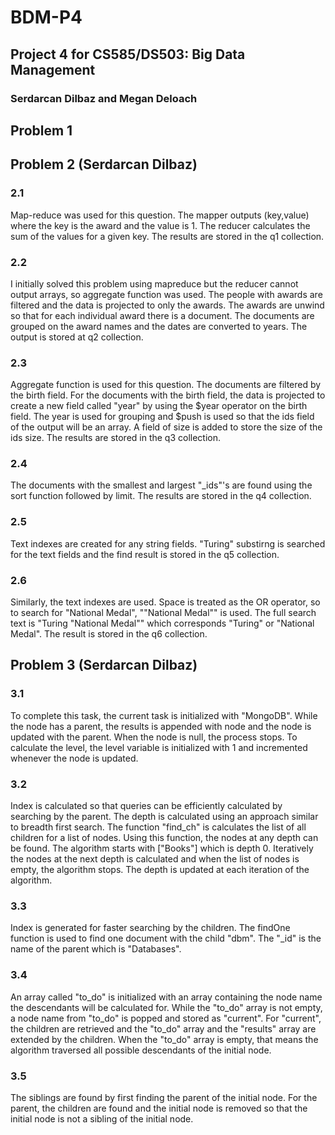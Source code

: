 # BDM-P4
## Project 4 for CS585/DS503: Big Data Management
### Serdarcan Dilbaz and Megan Deloach

## Problem 1

## Problem 2 (Serdarcan Dilbaz)

### 2.1
Map-reduce was used for this question. The mapper outputs (key,value) where the key is the award and the value is 1. The reducer calculates the sum of the values for a given key. The results are stored in the q1 collection.

### 2.2
I initially solved this problem using mapreduce but the reducer cannot output arrays, so aggregate function was used. The people with awards are filtered and the data is projected to only the awards. The awards are unwind so that for each individual award there is a document. The documents are grouped on the award names and the dates are converted to years. The output is stored at q2 collection. 

### 2.3
Aggregate function is used for this question. The documents are filtered by the birth field. For the documents with the birth field, the data is projected to create a new field called "year" by using the $year operator on the birth field. The year is used for grouping and $push is used so that the ids field of the output will be an array. A field of size is added to store the size of the ids size. The results are stored in the q3 collection.

### 2.4
The documents with the smallest and largest "\_ids"'s are found using the sort function followed by limit. The results are stored in the q4 collection.

### 2.5
Text indexes are created for any string fields. "Turing" substirng is searched for the text fields and the find result is stored in the q5 collection.

### 2.6
Similarly, the text indexes are used. Space is treated as the OR operator, so to search for "National Medal", "\"National Medal\"" is used. The full search text is "Turing \"National Medal\"" which corresponds "Turing" or "National Medal". The result is stored in the q6 collection.

## Problem 3 (Serdarcan Dilbaz)

### 3.1
To complete this task, the current task is initialized with "MongoDB". While the node has a parent, the results is appended with node and the node is updated with the parent. When the node is null, the process stops. To calculate the level, the level variable is initialized with 1 and incremented whenever the node is updated.

### 3.2
Index is calculated so that queries can be efficiently calculated by searching by the parent. The depth is calculated using an approach similar to breadth first search. The function "find_ch" is calculates the list of all children for a list of nodes. Using this function, the nodes at any depth can be found. The algorithm starts with ["Books"] which is depth 0. Iteratively the nodes at the next depth is calculated and when the list of nodes is empty, the algorithm stops. The depth is updated at each iteration of the algorithm.

### 3.3
Index is generated for faster searching by the children. The findOne function is used to find one document with the child "dbm". The "\_id" is the name of the parent which is "Databases".

### 3.4
An array called "to_do" is initialized with an array containing the node name the descendants will be calculated for. While the "to_do" array is not empty, a node name from "to_do" is popped and stored as "current". For "current", the children are retrieved and the "to_do" array and the "results" array are extended by the children. When the "to_do" array is empty, that means the algorithm traversed all possible descendants of the initial node.

### 3.5
The siblings are found by first finding the parent of the initial node. For the parent, the children are found and the initial node is removed so that the initial node is not a sibling of the initial node.
